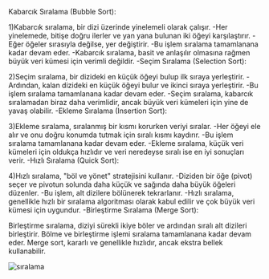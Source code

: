 Kabarcık Sıralama (Bubble Sort):

1)Kabarcık sıralama, bir dizi üzerinde yinelemeli olarak çalışır.
-Her yinelemede, bitişe doğru ilerler ve yan yana bulunan iki öğeyi karşılaştırır.
-Eğer öğeler sırasıyla değilse, yer değiştirir.
-Bu işlem sıralama tamamlanana kadar devam eder.
-Kabarcık sıralama, basit ve anlaşılır olmasına rağmen büyük veri kümesi için verimli değildir.
-Seçim Sıralama (Selection Sort):

2)Seçim sıralama, bir dizideki en küçük öğeyi bulup ilk sıraya yerleştirir.
-Ardından, kalan dizideki en küçük öğeyi bulur ve ikinci sıraya yerleştirir.
-Bu işlem sıralama tamamlanana kadar devam eder.
-Seçim sıralama, kabarcık sıralamadan biraz daha verimlidir, ancak büyük veri kümeleri için yine de yavaş olabilir.
-Ekleme Sıralama (Insertion Sort):

3)Ekleme sıralama, sıralanmış bir kısmı korurken veriyi sıralar.
-Her öğeyi ele alır ve onu doğru konumda tutmak için sıralı kısmı kaydırır.
-Bu işlem sıralama tamamlanana kadar devam eder.
-Ekleme sıralama, küçük veri kümeleri için oldukça hızlıdır ve veri neredeyse sıralı ise en iyi sonuçları verir.
-Hızlı Sıralama (Quick Sort):

4)Hızlı sıralama, "böl ve yönet" stratejisini kullanır.
-Diziden bir öğe (pivot) seçer ve pivotun solunda daha küçük ve sağında daha büyük öğeleri düzenler.
-Bu işlem, alt dizilere bölünerek tekrarlanır.
-Hızlı sıralama, genellikle hızlı bir sıralama algoritması olarak kabul edilir ve çok büyük veri kümesi için uygundur.
-Birleştirme Sıralama (Merge Sort):

Birleştirme sıralama, diziyi sürekli ikiye böler ve ardından sıralı alt dizileri birleştirir.
Bölme ve birleştirme işlemi sıralama tamamlanana kadar devam eder.
Merge sort, kararlı ve genellikle hızlıdır, ancak ekstra bellek kullanabilir.






![sıralama](https://github.com/Busemisa/Sorted_Array/assets/144456834/9f05dff4-3b36-4504-b6ea-aaaa3b5e32f1)








